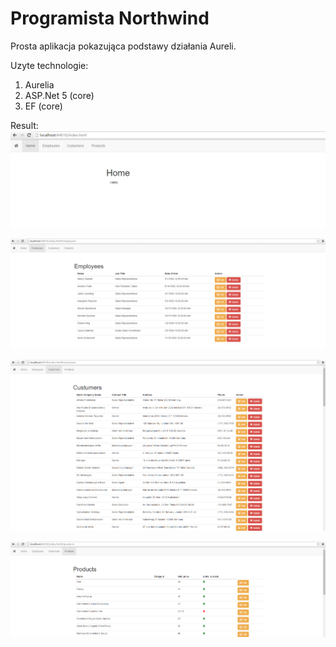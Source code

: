 # Programista Northwind
Prosta aplikacja pokazująca podstawy działania Aureli.

Uzyte technologie:

1. Aurelia
2. ASP.Net 5 (core)
3. EF (core)


Result:
![](./Github/Images/1.png)

![](./Github/Images/2.png)

![](./Github/Images/3.png)

![](./Github/Images/4.png)
